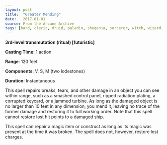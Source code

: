 ```yaml
---
layout: post
title:  "Greater Mending"
date:   2017-01-01
source: From the Arcane Archive
tags: [bard, cleric, druid, paladin, shugenja, sorcerer, witch, wizard, level3, transmutation, hb, fut]
---
```


**3rd-level transmutation (ritual) [futuristic]**

**Casting Time**: 1 action

**Range**: 120 feet

**Components**: V, S, M (two lodestones)

**Duration**: Instantaneous

This spell repairs breaks, tears, and other damage in an object you can see within range, such as a smashed control panel, ripped radiation plating, a corrupted keycard, or a jammed turbine. As long as the damaged object is no larger than 10 feet in any dimension, you mend it, leaving no trace of the former damage and restoring it to full working order. Note that this spell cannot restore lost hit points to a damaged ship.

This spell can repair a magic item or construct as long as its magic was present at the time it was broken. The spell does not, however, restore lost charges.
